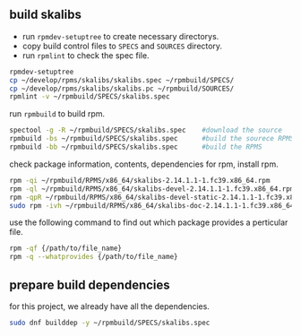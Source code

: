
## build skalibs

- run `rpmdev-setuptree` to create necessary directorys.
- copy build control files to `SPECS` and `SOURCES` directory.
- run `rpmlint` to check the spec file.

```sh
rpmdev-setuptree
cp ~/develop/rpms/skalibs/skalibs.spec ~/rpmbuild/SPECS/
cp ~/develop/rpms/skalibs/skalibs.pc ~/rpmbuild/SOURCES/
rpmlint -v ~/rpmbuild/SPECS/skalibs.spec
```
run `rpmbuild` to build rpm.
```sh
spectool -g -R ~/rpmbuild/SPECS/skalibs.spec    #download the source
rpmbuild -bs ~/rpmbuild/SPECS/skalibs.spec      #build the sourece RPMS
rpmbuild -bb ~/rpmbuild/SPECS/skalibs.spec      #build the RPMS
```
check package information, contents, dependencies for rpm, install rpm.
```sh
rpm -qi ~/rpmbuild/RPMS/x86_64/skalibs-2.14.1.1-1.fc39.x86_64.rpm
rpm -ql ~/rpmbuild/RPMS/x86_64/skalibs-devel-2.14.1.1-1.fc39.x86_64.rpm
rpm -qpR ~/rpmbuild/RPMS/x86_64/skalibs-devel-static-2.14.1.1-1.fc39.x86_64.rpm
sudo rpm -ivh ~/rpmbuild/RPMS/x86_64/skalibs-doc-2.14.1.1-1.fc39.x86_64.rpm
```

use the following command to find out which package provides a perticular file.
```sh
rpm -qf {/path/to/file_name}
rpm -q --whatprovides {/path/to/file_name}
```
## prepare build dependencies
for this project, we already have all the dependencies.

```sh
sudo dnf builddep -y ~/rpmbuild/SPECS/skalibs.spec
```
